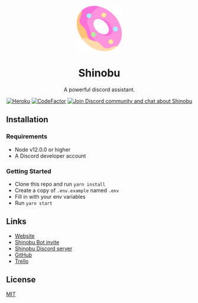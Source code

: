 <p align="center">
  <a href="https://shinobubot.com/">
    <img width="122" alt="shinobu" src="web/app/public/images/donut.png">
  </a>
</p>

<h1 align="center">Shinobu</h1>
<p align="center">
  A powerful discord assistant.
</p>

<p align="center">
  <a href="https://shinobubot.com"><img alt="Heroku" src="https://heroku-badge.herokuapp.com/?app=shinobu-discord"></a>
  <a href="https://www.codefactor.io/repository/github/riagoncalves/shinobu"><img alt="CodeFactor" src="https://www.codefactor.io/repository/github/riagoncalves/shinobu/badge?s=206faa58ef8c0b54a41fb5d3d2951a091b3f46ff"></a>
  <a href="https://discord.gg/Ue3hyGB"><img alt="Join Discord community and chat about Shinobu" src="https://img.shields.io/discord/713395201238106205.svg?label=&logo=discord&logoColor=ffffff&color=7389D8&labelColor=6A7EC2&cacheSeconds=60"></a>
</p>

## Installation

### Requirements

-   Node v12.0.0 or higher
-   A Discord developer account

### Getting Started

-   Clone this repo and run `yarn install`
-   Create a copy of `.env.example` named `.env`
-   Fill in with your env variables
-   Run `yarn start`

## Links

- [Website](https://shinobubot.com/)
- [Shinobu Bot invite](https://discordapp.com/oauth2/authorize?client_id=540860925368991745&amp;scope=bot&amp;permissions=1609955447)
- [Shinobu Discord server](https://discord.gg/Ue3hyGB)
- [GitHub](https://github.com/riagoncalves/shinobu)
- [Trello](https://trello.com/b/g8vsiKKb/shinobu)

## License

[MIT](LICENSE)
